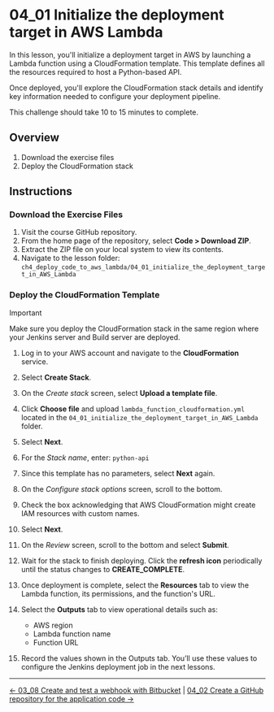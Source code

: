 # 04_01 Initialize the deployment target in AWS Lambda

In this lesson, you'll initialize a deployment target in AWS by launching a Lambda function using a CloudFormation template. This template defines all the resources required to host a Python-based API.

Once deployed, you'll explore the CloudFormation stack details and identify key information needed to configure your deployment pipeline.

This challenge should take 10 to 15 minutes to complete.

## Overview

1. Download the exercise files
1. Deploy the CloudFormation stack

## Instructions

### Download the Exercise Files

1. Visit the course GitHub repository.
1. From the home page of the repository, select **Code > Download ZIP**.
1. Extract the ZIP file on your local system to view its contents.
1. Navigate to the lesson folder:
   `ch4_deploy_code_to_aws_lambda/04_01_initialize_the_deployment_target_in_AWS_Lambda`

### Deploy the CloudFormation Template

> [!IMPORTANT]
> Make sure you deploy the CloudFormation stack in the same region where your Jenkins server and Build server are deployed.

1. Log in to your AWS account and navigate to the **CloudFormation** service.
1. Select **Create Stack**.
1. On the *Create stack* screen, select **Upload a template file**.
1. Click **Choose file** and upload `lambda_function_cloudformation.yml` located in the `04_01_initialize_the_deployment_target_in_AWS_Lambda` folder.
1. Select **Next**.
1. For the *Stack name*, enter: `python-api`
1. Since this template has no parameters, select **Next** again.
1. On the *Configure stack options* screen, scroll to the bottom.
1. Check the box acknowledging that AWS CloudFormation might create IAM resources with custom names.
1. Select **Next**.
1. On the *Review* screen, scroll to the bottom and select **Submit**.
1. Wait for the stack to finish deploying. Click the **refresh icon** periodically until the status changes to **CREATE_COMPLETE**.
1. Once deployment is complete, select the **Resources** tab to view the Lambda function, its permissions, and the function's URL.
1. Select the **Outputs** tab to view operational details such as:

    - AWS region
    - Lambda function name
    - Function URL

1. Record the values shown in the Outputs tab. You’ll use these values to configure the Jenkins deployment job in the next lessons.

<!-- FooterStart -->
---
[← 03_08 Create and test a webhook with Bitbucket](../../ch3_connect_jenkins_with_webhooks/03_08_create_a_webhook_with_bitbucket/README.md) | [04_02 Create a GitHub repository for the application code →](../04_02_create_a_github_repository_for_the_application_code/README.md)
<!-- FooterEnd -->
